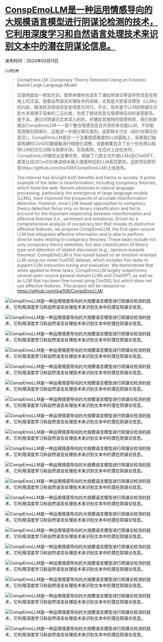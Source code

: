 # [ConspEmoLLM是一种运用情感导向的大规模语言模型进行阴谋论检测的技术，它利用深度学习和自然语言处理技术来识别文本中的潜在阴谋论信息。](https://arxiv.org/abs/2403.06765)

发布时间：2024年03月11日

`LLM应用`

> ConspEmoLLM: Conspiracy Theory Detection Using an Emotion-Based Large Language Model

> 互联网犹如一把双刃剑，既带来便利也滋生了诸如阴谋论等误导性信息在网络上的泛滥。随着自然语言处理技术的突破，尤其是大型语言模型（LLMs）的兴起，精准检测错误信息变得更为可行。不过，现有基于LLM的阴谋论识别大多局限于简单的二元分类，忽视了错误信息与情感特征间的紧密联系。鉴于此，通过对阴谋论文本深入剖析，并捕捉其独特的情感特质，我们创新提出ConspEmoLLM——首个整合情感信息且开源的多功能LLM，不仅能高效甄别阴谋论，还能进一步细分理论类别，追踪相关讨论（如针对理论的意见）。ConspEmoLLM是在一个注重情感维度的LLM基础上，采用我们独家构建的ConDID数据集进行精细化调整，该数据集包含了五个任务用以指导LLM的优化训练与效果评测。实验表明，在应对上述任务时，ConspEmoLLM展现出显著优势，超越了几款主流开源LLMs及ChatGPT，甚至比经过ConDID微调但未融入情感特征的LLM表现更优。这款项目即将在https://github.com/lzw108/ConspEmoLLM/上线发布。

> The internet has brought both benefits and harms to society. A prime example of the latter is misinformation, including conspiracy theories, which flood the web. Recent advances in natural language processing, particularly the emergence of large language models (LLMs), have improved the prospects of accurate misinformation detection. However, most LLM-based approaches to conspiracy theory detection focus only on binary classification and fail to account for the important relationship between misinformation and affective features (i.e., sentiment and emotions). Driven by a comprehensive analysis of conspiracy text that reveals its distinctive affective features, we propose ConspEmoLLM, the first open-source LLM that integrates affective information and is able to perform diverse tasks relating to conspiracy theories. These tasks include not only conspiracy theory detection, but also classification of theory type and detection of related discussion (e.g., opinions towards theories). ConspEmoLLM is fine-tuned based on an emotion-oriented LLM using our novel ConDID dataset, which includes five tasks to support LLM instruction tuning and evaluation. We demonstrate that when applied to these tasks, ConspEmoLLM largely outperforms several open-source general domain LLMs and ChatGPT, as well as an LLM that has been fine-tuned using ConDID, but which does not use affective features. This project will be released on https://github.com/lzw108/ConspEmoLLM/.

![ConspEmoLLM是一种运用情感导向的大规模语言模型进行阴谋论检测的技术，它利用深度学习和自然语言处理技术来识别文本中的潜在阴谋论信息。](../../../paper_images/2403.06765/x1.png)

![ConspEmoLLM是一种运用情感导向的大规模语言模型进行阴谋论检测的技术，它利用深度学习和自然语言处理技术来识别文本中的潜在阴谋论信息。](../../../paper_images/2403.06765/x2.png)

![ConspEmoLLM是一种运用情感导向的大规模语言模型进行阴谋论检测的技术，它利用深度学习和自然语言处理技术来识别文本中的潜在阴谋论信息。](../../../paper_images/2403.06765/x3.png)

![ConspEmoLLM是一种运用情感导向的大规模语言模型进行阴谋论检测的技术，它利用深度学习和自然语言处理技术来识别文本中的潜在阴谋论信息。](../../../paper_images/2403.06765/x4.png)

![ConspEmoLLM是一种运用情感导向的大规模语言模型进行阴谋论检测的技术，它利用深度学习和自然语言处理技术来识别文本中的潜在阴谋论信息。](../../../paper_images/2403.06765/x5.png)

![ConspEmoLLM是一种运用情感导向的大规模语言模型进行阴谋论检测的技术，它利用深度学习和自然语言处理技术来识别文本中的潜在阴谋论信息。](../../../paper_images/2403.06765/x6.png)

![ConspEmoLLM是一种运用情感导向的大规模语言模型进行阴谋论检测的技术，它利用深度学习和自然语言处理技术来识别文本中的潜在阴谋论信息。](../../../paper_images/2403.06765/x7.png)

![ConspEmoLLM是一种运用情感导向的大规模语言模型进行阴谋论检测的技术，它利用深度学习和自然语言处理技术来识别文本中的潜在阴谋论信息。](../../../paper_images/2403.06765/x8.png)

![ConspEmoLLM是一种运用情感导向的大规模语言模型进行阴谋论检测的技术，它利用深度学习和自然语言处理技术来识别文本中的潜在阴谋论信息。](../../../paper_images/2403.06765/x9.png)

![ConspEmoLLM是一种运用情感导向的大规模语言模型进行阴谋论检测的技术，它利用深度学习和自然语言处理技术来识别文本中的潜在阴谋论信息。](../../../paper_images/2403.06765/x10.png)

![ConspEmoLLM是一种运用情感导向的大规模语言模型进行阴谋论检测的技术，它利用深度学习和自然语言处理技术来识别文本中的潜在阴谋论信息。](../../../paper_images/2403.06765/x11.png)

![ConspEmoLLM是一种运用情感导向的大规模语言模型进行阴谋论检测的技术，它利用深度学习和自然语言处理技术来识别文本中的潜在阴谋论信息。](../../../paper_images/2403.06765/x12.png)

![ConspEmoLLM是一种运用情感导向的大规模语言模型进行阴谋论检测的技术，它利用深度学习和自然语言处理技术来识别文本中的潜在阴谋论信息。](../../../paper_images/2403.06765/x13.png)

![ConspEmoLLM是一种运用情感导向的大规模语言模型进行阴谋论检测的技术，它利用深度学习和自然语言处理技术来识别文本中的潜在阴谋论信息。](../../../paper_images/2403.06765/x14.png)

![ConspEmoLLM是一种运用情感导向的大规模语言模型进行阴谋论检测的技术，它利用深度学习和自然语言处理技术来识别文本中的潜在阴谋论信息。](../../../paper_images/2403.06765/x15.png)

![ConspEmoLLM是一种运用情感导向的大规模语言模型进行阴谋论检测的技术，它利用深度学习和自然语言处理技术来识别文本中的潜在阴谋论信息。](../../../paper_images/2403.06765/x16.png)

![ConspEmoLLM是一种运用情感导向的大规模语言模型进行阴谋论检测的技术，它利用深度学习和自然语言处理技术来识别文本中的潜在阴谋论信息。](../../../paper_images/2403.06765/x17.png)

![ConspEmoLLM是一种运用情感导向的大规模语言模型进行阴谋论检测的技术，它利用深度学习和自然语言处理技术来识别文本中的潜在阴谋论信息。](../../../paper_images/2403.06765/x18.png)

![ConspEmoLLM是一种运用情感导向的大规模语言模型进行阴谋论检测的技术，它利用深度学习和自然语言处理技术来识别文本中的潜在阴谋论信息。](../../../paper_images/2403.06765/x19.png)

![ConspEmoLLM是一种运用情感导向的大规模语言模型进行阴谋论检测的技术，它利用深度学习和自然语言处理技术来识别文本中的潜在阴谋论信息。](../../../paper_images/2403.06765/x20.png)

![ConspEmoLLM是一种运用情感导向的大规模语言模型进行阴谋论检测的技术，它利用深度学习和自然语言处理技术来识别文本中的潜在阴谋论信息。](../../../paper_images/2403.06765/x21.png)